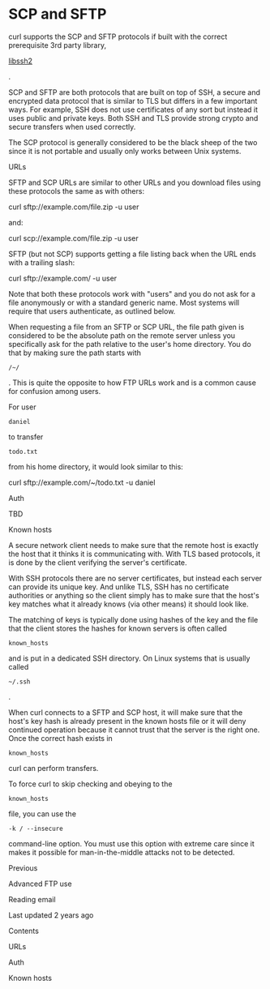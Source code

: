 <a href="scpsftp.html" class="navButton-94f2579c--pageItemWithChildrenNested-2c5d8183--navButtonClickable-161b88ca--navButtonOpened-6a88552e">

</a>

</a>

# <span class="text-4505230f--DisplayH900-bfb998fa--textContentFamily-49a318e1">SCP and SFTP</span>

<span class="text-4505230f--UIH300-2063425d--textUIFamily-5ebd8e40--text-8ee2c8b2">

</span>

<span class="text-4505230f--UIH300-2063425d--textUIFamily-5ebd8e40--text-8ee2c8b2">

</span>

<span class="text-4505230f--TextH400-3033861f--textContentFamily-49a318e1">

<span data-key="028d5d8e00c84fdcb7705586fc6187cb">

<span data-offset-key="028d5d8e00c84fdcb7705586fc6187cb:0">curl supports the SCP and SFTP protocols if built with the correct prerequisite 3rd party library, </span>

</span>

<a href="https://www.libssh2.org/" class="link-a079aa82--primary-53a25e66--link-faf6c434">

<span data-key="25ed6febcd5e46679a6910e0be9c2ba6">

<span data-offset-key="25ed6febcd5e46679a6910e0be9c2ba6:0">libssh2</span>

</span>

</a>

<span data-key="305cc93d9a924281b0252127473d08df">

<span data-offset-key="305cc93d9a924281b0252127473d08df:0">.</span>

</span>

</span>

<span class="text-4505230f--TextH400-3033861f--textContentFamily-49a318e1">

<span data-key="918485119c3a4bd5b31a6c93e00adfb5">

<span data-offset-key="918485119c3a4bd5b31a6c93e00adfb5:0">SCP and SFTP are both protocols that are built on top of SSH, a secure and encrypted data protocol that is similar to TLS but differs in a few important ways. For example, SSH does not use certificates of any sort but instead it uses public and private keys. Both SSH and TLS provide strong crypto and secure transfers when used correctly.</span>

</span>

</span>

<span class="text-4505230f--TextH400-3033861f--textContentFamily-49a318e1">

<span data-key="b5646bad078d40df9234258c70663a06">

<span data-offset-key="b5646bad078d40df9234258c70663a06:0">The SCP protocol is generally considered to be the black sheep of the two since it is not portable and usually only works between Unix systems.</span>

</span>

</span>

<span class="text-4505230f--HeadingH700-04e1a2a3--textContentFamily-49a318e1">

<span data-key="86c45b5efefa4be597fbeae654943ab9">

<span data-offset-key="86c45b5efefa4be597fbeae654943ab9:0">URLs</span>

</span>

</span>

<span class="text-4505230f--TextH400-3033861f--textContentFamily-49a318e1">

<span data-key="293e51cea9374791a5b2302307514bcd">

<span data-offset-key="293e51cea9374791a5b2302307514bcd:0">SFTP and SCP URLs are similar to other URLs and you download files using these protocols the same as with others:</span>

</span>

</span> curl sftp://example.com/file.zip -u user<span class="text-4505230f--TextH400-3033861f--textContentFamily-49a318e1">

<span data-key="ef28dc86c84446038316b7585f8ef7af">

<span data-offset-key="ef28dc86c84446038316b7585f8ef7af:0">and:</span>

</span>

</span> curl scp://example.com/file.zip -u user<span class="text-4505230f--TextH400-3033861f--textContentFamily-49a318e1">

<span data-key="8966ba9d6ce7495ea7027ad39510e137">

<span data-offset-key="8966ba9d6ce7495ea7027ad39510e137:0">SFTP (but not SCP) supports getting a file listing back when the URL ends with a trailing slash:</span>

</span>

</span> curl sftp://example.com/ -u user<span class="text-4505230f--TextH400-3033861f--textContentFamily-49a318e1">

<span data-key="ab45708981874f198cd7845600429f62">

<span data-offset-key="ab45708981874f198cd7845600429f62:0">Note that both these protocols work with "users" and you do not ask for a file anonymously or with a standard generic name. Most systems will require that users authenticate, as outlined below.</span>

</span>

</span>

<span class="text-4505230f--TextH400-3033861f--textContentFamily-49a318e1">

<span data-key="cda44a7792744725928f51afbfce69b3">

<span data-offset-key="cda44a7792744725928f51afbfce69b3:0">When requesting a file from an SFTP or SCP URL, the file path given is considered to be the absolute path on the remote server unless you specifically ask for the path relative to the user's home directory. You do that by making sure the path starts with </span>

<span data-offset-key="cda44a7792744725928f51afbfce69b3:1">`/~/`</span>

<span data-offset-key="cda44a7792744725928f51afbfce69b3:2">. This is quite the opposite to how FTP URLs work and is a common cause for confusion among users.</span>

</span>

</span>

<span class="text-4505230f--TextH400-3033861f--textContentFamily-49a318e1">

<span data-key="abc9dd6ef7f84310b01eb8c5a2911fd7">

<span data-offset-key="abc9dd6ef7f84310b01eb8c5a2911fd7:0">For user </span>

<span data-offset-key="abc9dd6ef7f84310b01eb8c5a2911fd7:1">`daniel`</span>

<span data-offset-key="abc9dd6ef7f84310b01eb8c5a2911fd7:2"> to transfer </span>

<span data-offset-key="abc9dd6ef7f84310b01eb8c5a2911fd7:3">`todo.txt`</span>

<span data-offset-key="abc9dd6ef7f84310b01eb8c5a2911fd7:4"> from his home directory, it would look similar to this:</span>

</span>

</span> curl sftp://example.com/~/todo.txt -u daniel<span class="text-4505230f--HeadingH700-04e1a2a3--textContentFamily-49a318e1">

<span data-key="1bb605c77fa34e6eb303f563f1692582">

<span data-offset-key="1bb605c77fa34e6eb303f563f1692582:0">Auth</span>

</span>

</span>

<span class="text-4505230f--TextH400-3033861f--textContentFamily-49a318e1">

<span data-key="2da634ece34445cd9945eaf1104a430d">

<span data-offset-key="2da634ece34445cd9945eaf1104a430d:0">TBD</span>

</span>

</span>

<span class="text-4505230f--HeadingH700-04e1a2a3--textContentFamily-49a318e1">

<span data-key="22914b077b7e40c298cc75bda0239cbd">

<span data-offset-key="22914b077b7e40c298cc75bda0239cbd:0">Known hosts</span>

</span>

</span>

<span class="text-4505230f--TextH400-3033861f--textContentFamily-49a318e1">

<span data-key="4707943528564b8db7757dfc8c176e99">

<span data-offset-key="4707943528564b8db7757dfc8c176e99:0">A secure network client needs to make sure that the remote host is exactly the host that it thinks it is communicating with. With TLS based protocols, it is done by the client verifying the server's certificate.</span>

</span>

</span>

<span class="text-4505230f--TextH400-3033861f--textContentFamily-49a318e1">

<span data-key="02e9e893c0324d07a393ed3668d97ddd">

<span data-offset-key="02e9e893c0324d07a393ed3668d97ddd:0">With SSH protocols there are no server certificates, but instead each server can provide its unique key. And unlike TLS, SSH has no certificate authorities or anything so the client simply has to make sure that the host's key matches what it already knows (via other means) it should look like.</span>

</span>

</span>

<span class="text-4505230f--TextH400-3033861f--textContentFamily-49a318e1">

<span data-key="32f0593186bf4b469421a7511f56cee4">

<span data-offset-key="32f0593186bf4b469421a7511f56cee4:0">The matching of keys is typically done using hashes of the key and the file that the client stores the hashes for known servers is often called </span>

<span data-offset-key="32f0593186bf4b469421a7511f56cee4:1">`known_hosts`</span>

<span data-offset-key="32f0593186bf4b469421a7511f56cee4:2"> and is put in a dedicated SSH directory. On Linux systems that is usually called </span>

<span data-offset-key="32f0593186bf4b469421a7511f56cee4:3">`~/.ssh`</span>

<span data-offset-key="32f0593186bf4b469421a7511f56cee4:4">.</span>

</span>

</span>

<span class="text-4505230f--TextH400-3033861f--textContentFamily-49a318e1">

<span data-key="3187593b88004eb99d2c3163f5e78f16">

<span data-offset-key="3187593b88004eb99d2c3163f5e78f16:0">When curl connects to a SFTP and SCP host, it will make sure that the host's key hash is already present in the known hosts file or it will deny continued operation because it cannot trust that the server is the right one. Once the correct hash exists in </span>

<span data-offset-key="3187593b88004eb99d2c3163f5e78f16:1">`known_hosts`</span>

<span data-offset-key="3187593b88004eb99d2c3163f5e78f16:2"> curl can perform transfers.</span>

</span>

</span>

<span class="text-4505230f--TextH400-3033861f--textContentFamily-49a318e1">

<span data-key="925cd709ffe84305bd96c730214024e0">

<span data-offset-key="925cd709ffe84305bd96c730214024e0:0">To force curl to skip checking and obeying to the </span>

<span data-offset-key="925cd709ffe84305bd96c730214024e0:1">`known_hosts`</span>

<span data-offset-key="925cd709ffe84305bd96c730214024e0:2"> file, you can use the </span>

<span data-offset-key="925cd709ffe84305bd96c730214024e0:3">`-k / --insecure`</span>

<span data-offset-key="925cd709ffe84305bd96c730214024e0:4"> command-line option. You must use this option with extreme care since it makes it possible for man-in-the-middle attacks not to be detected.</span>

</span>

</span>

<a href="ftp/advanced.html" class="reset-3c756112--card-6570f064--whiteCard-fff091a4--cardPrevious-56a5e674">

</a>

<span class="text-4505230f--TextH200-a3425406--textContentFamily-49a318e1">Previous</span>

<span class="text-4505230f--UIH400-4e41e82a--textContentFamily-49a318e1">Advanced FTP use</span>

<a href="reademail.html" class="reset-3c756112--card-6570f064--whiteCard-fff091a4--cardNext-19241c42">

</a>

<span class="text-4505230f--UIH400-4e41e82a--textContentFamily-49a318e1">Reading email</span>

<span class="text-4505230f--TextH200-a3425406--textContentFamily-49a318e1">Last updated 2 years ago</span>

<span class="text-4505230f--InfoH100-1e92e1d1--textContentFamily-49a318e1">Contents</span>

<a href="scpsftp.html#urls" class="reset-3c756112--menuItem-aa02f6ec--menuItemLight-757d5235--menuItemInline-173bdf97--pageTocItem-f4427024">

</a>

<span class="text-4505230f--UIH300-2063425d--textContentFamily-49a318e1">

<span class="text-4505230f--UIH200-50ead35f--textContentFamily-49a318e1">URLs</span>

</span>

<a href="scpsftp.html#auth" class="reset-3c756112--menuItem-aa02f6ec--menuItemLight-757d5235--menuItemInline-173bdf97--pageTocItem-f4427024">

</a>

<span class="text-4505230f--UIH300-2063425d--textContentFamily-49a318e1">

<span class="text-4505230f--UIH200-50ead35f--textContentFamily-49a318e1">Auth</span>

</span>

<a href="scpsftp.html#known-hosts" class="reset-3c756112--menuItem-aa02f6ec--menuItemLight-757d5235--menuItemInline-173bdf97--pageTocItem-f4427024">

</a>

<span class="text-4505230f--UIH300-2063425d--textContentFamily-49a318e1">

<span class="text-4505230f--UIH200-50ead35f--textContentFamily-49a318e1">Known hosts</span>

</span>
